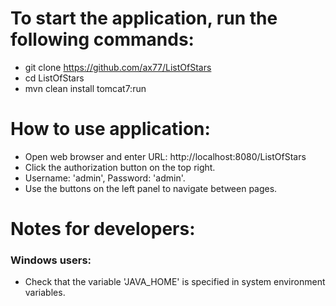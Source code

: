 To start the application, run the following commands:
====================================================
-  git clone https://github.com/ax77/ListOfStars
-  cd ListOfStars
-  mvn clean install tomcat7:run


How to use application:
=======================

-   Open web browser and enter URL: http://localhost:8080/ListOfStars
-   Click the authorization button on the top right.
-   Username: 'admin', Password: 'admin'.
-   Use the buttons on the left panel to navigate between pages.


Notes for developers:
=====================

### Windows users:

-   Check that the variable 'JAVA_HOME' is specified in system environment
    variables.